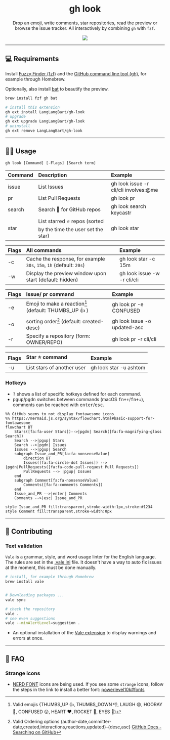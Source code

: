 <div align="center">

# gh look

Drop an emoji, write comments, star repositories, read the preview or browse the issue tracker. All interactively by combining `gh` with `fzf`.

![](https://user-images.githubusercontent.com/92653266/210178720-24bc78ef-5ae6-414c-8007-862a2a8f087e.gif)

</div>

---

## 💻 Requirements
Install [Fuzzy Finder (fzf)](https://github.com/junegunn/fzf#installation)  and the [GitHub command line tool (gh)](https://github.com/cli/cli#installation), for example through Homebrew.

Optionally, also install [bat](https://github.com/sharkdp/bat#installation) to beautify the preview.

```zsh
brew install fzf gh bat

# install this extension
gh ext install LangLangBart/gh-look
# upgrade
gh ext upgrade LangLangBart/gh-look
# uninstall
gh ext remove LangLangBart/gh-look
```

---

## 👨‍💻 Usage

```
gh look [Command] [-Flags] [Search term]
```

| Command | Description                                                     | Example                               |
| :------ | :-------------------------------------------------------------- | :------------------------------------ |
| issue   | List Issues                                                     | gh look issue -r cli/cli involves:@me |
| pr      | List Pull Requests                                              | gh look pr                            |
| search  | Search 🔎 for GitHub repos                                       | gh look search keycastr               |
| star    | List starred ⭐️ repos (sorted by the time the user set the star) | gh look star                          |

| Flags | All commands                                                        | Example                     |
| :---- | :------------------------------------------------------------------ | :-------------------------- |
| -c    | Cache the response, for example `30s`, `15m`, `1h` (default: `20s`) | gh look star -c 15m         |
| -w    | Display the preview window upon start (default: hidden)             | gh look issue -w -r cli/cli |

| Flags | Issue/ pr command                                    | Example                      |
| :---- | :--------------------------------------------------- | :--------------------------- |
| -e    | Emoji to make a reaction[^1] (default: THUMBS_UP 👍 ) | gh look pr -e CONFUSED       |
| -o    | sorting order[^2] (default: created-desc)            | gh look issue -o updated-asc |
| -r    | Specify a repository (form: OWNER/REPO)              | gh look pr -r cli/cli        |

| Flags | Star ⭐️ command             | Example                |
| :---- | :------------------------- | :--------------------- |
| -u    | List stars of another user | gh look star -u ashtom |


[^1]: Valid emojis {THUMBS_UP 👍, THUMBS_DOWN 👎, LAUGH 😄, HOORAY 🎉, CONFUSED 😕, HEART ❤️, ROCKET 🚀, EYES 👀}
[^2]: Valid Ordering options {author-date,committer-date,created,interactions,reactions,updated}-{desc,asc}
  [GitHub Docs - Searching on GitHub](https://docs.github.com/en/search-github/searching-on-github)


### Hotkeys
- <kbd>?</kbd> shows a list of specific hotkeys defined for each command.
- <kbd>pgup</kbd>/<kbd>pgdn</kbd> switches between commands (macOS <kbd>fn+↑</kbd>/<kbd>fn+↓</kbd>), comments can be reached with <kbd>enter</kbd>/<kbd>esc</kbd>.

```mermaid
%% GitHub seems to not display fontawesome icons
%% https://mermaid.js.org/syntax/flowchart.html#basic-support-for-fontawesome
flowchart BT
    Stars([fa:fa-user Stars])-->|pgdn| Search([fa:fa-magnifying-glass Search])
    Search -->|pgup| Stars
    Search -->|pgdn| Issues
    Issues -->|pgup| Search
    subgraph Issue_and_PR[fa:fa-nonsenseValue]
        direction BT
        Issues([fa:fa-circle-dot Issues]) --> |pgdn|PullRequests([fa:fa-code-pull-request Pull Requests])
        PullRequests --> |pgup| Issues
    end
    subgraph Comment[fa:fa-nonsenseValue]
        Comments([fa:fa-comments Comments])
    end
    Issue_and_PR -->|enter| Comments
    Comments -->|esc| Issue_and_PR

style Issue_and_PR fill:transparent,stroke-width:1px,stroke:#1234
style Comment fill:transparent,stroke-width:0px
```

---

## 💪 Contributing

### Text validation
`Vale` is a grammar, style, and word usage linter for the English language. The rules are set in the [.vale.ini](.vale.ini) file. It doesn't have a way to auto fix issues at the moment, this must be done manually.

```zsh
# install, for example through Homebrew
brew install vale


# Downloading packages ...
vale sync

# check the repository
vale .
# see even suggestions
vale --minAlertLevel=suggestion .
```

* An optional installation of the [Vale extension](https://marketplace.visualstudio.com/items?itemName=errata-ai.vale-server) to display warnings and errors at once.

---

## 💁 FAQ

### Strange icons
- [NERD FONT](https://www.nerdfonts.com/cheat-sheet) icons are being used. If you see some `strange` icons, follow the steps in the link to install a better font: [powerlevel10k#fonts](https://github.com/romkatv/powerlevel10k#fonts)
